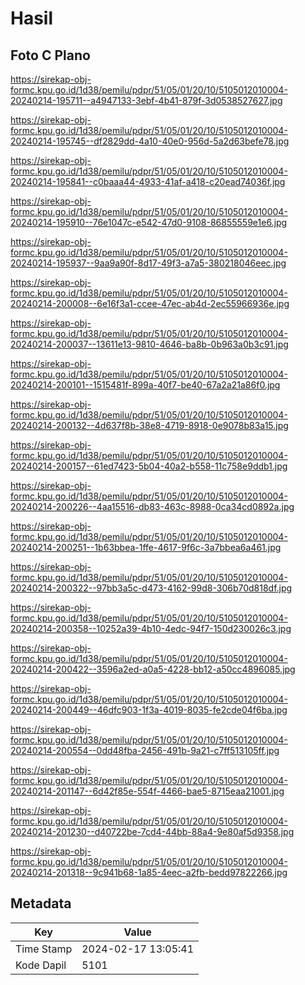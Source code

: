# Hasil

## Foto C Plano

https://sirekap-obj-formc.kpu.go.id/1d38/pemilu/pdpr/51/05/01/20/10/5105012010004-20240214-195711--a4947133-3ebf-4b41-879f-3d0538527627.jpg

https://sirekap-obj-formc.kpu.go.id/1d38/pemilu/pdpr/51/05/01/20/10/5105012010004-20240214-195745--df2829dd-4a10-40e0-956d-5a2d63befe78.jpg

https://sirekap-obj-formc.kpu.go.id/1d38/pemilu/pdpr/51/05/01/20/10/5105012010004-20240214-195841--c0baaa44-4933-41af-a418-c20ead74036f.jpg

https://sirekap-obj-formc.kpu.go.id/1d38/pemilu/pdpr/51/05/01/20/10/5105012010004-20240214-195910--76e1047c-e542-47d0-9108-86855559e1e6.jpg

https://sirekap-obj-formc.kpu.go.id/1d38/pemilu/pdpr/51/05/01/20/10/5105012010004-20240214-195937--9aa9a90f-8d17-49f3-a7a5-380218046eec.jpg

https://sirekap-obj-formc.kpu.go.id/1d38/pemilu/pdpr/51/05/01/20/10/5105012010004-20240214-200008--6e16f3a1-ccee-47ec-ab4d-2ec55966936e.jpg

https://sirekap-obj-formc.kpu.go.id/1d38/pemilu/pdpr/51/05/01/20/10/5105012010004-20240214-200037--13611e13-9810-4646-ba8b-0b963a0b3c91.jpg

https://sirekap-obj-formc.kpu.go.id/1d38/pemilu/pdpr/51/05/01/20/10/5105012010004-20240214-200101--1515481f-899a-40f7-be40-67a2a21a86f0.jpg

https://sirekap-obj-formc.kpu.go.id/1d38/pemilu/pdpr/51/05/01/20/10/5105012010004-20240214-200132--4d637f8b-38e8-4719-8918-0e9078b83a15.jpg

https://sirekap-obj-formc.kpu.go.id/1d38/pemilu/pdpr/51/05/01/20/10/5105012010004-20240214-200157--61ed7423-5b04-40a2-b558-11c758e9ddb1.jpg

https://sirekap-obj-formc.kpu.go.id/1d38/pemilu/pdpr/51/05/01/20/10/5105012010004-20240214-200226--4aa15516-db83-463c-8988-0ca34cd0892a.jpg

https://sirekap-obj-formc.kpu.go.id/1d38/pemilu/pdpr/51/05/01/20/10/5105012010004-20240214-200251--1b63bbea-1ffe-4617-9f6c-3a7bbea6a461.jpg

https://sirekap-obj-formc.kpu.go.id/1d38/pemilu/pdpr/51/05/01/20/10/5105012010004-20240214-200322--97bb3a5c-d473-4162-99d8-306b70d818df.jpg

https://sirekap-obj-formc.kpu.go.id/1d38/pemilu/pdpr/51/05/01/20/10/5105012010004-20240214-200358--10252a39-4b10-4edc-94f7-150d230026c3.jpg

https://sirekap-obj-formc.kpu.go.id/1d38/pemilu/pdpr/51/05/01/20/10/5105012010004-20240214-200422--3596a2ed-a0a5-4228-bb12-a50cc4896085.jpg

https://sirekap-obj-formc.kpu.go.id/1d38/pemilu/pdpr/51/05/01/20/10/5105012010004-20240214-200449--46dfc903-1f3a-4019-8035-fe2cde04f6ba.jpg

https://sirekap-obj-formc.kpu.go.id/1d38/pemilu/pdpr/51/05/01/20/10/5105012010004-20240214-200554--0dd48fba-2456-491b-9a21-c7ff513105ff.jpg

https://sirekap-obj-formc.kpu.go.id/1d38/pemilu/pdpr/51/05/01/20/10/5105012010004-20240214-201147--6d42f85e-554f-4466-bae5-8715eaa21001.jpg

https://sirekap-obj-formc.kpu.go.id/1d38/pemilu/pdpr/51/05/01/20/10/5105012010004-20240214-201230--d40722be-7cd4-44bb-88a4-9e80af5d9358.jpg

https://sirekap-obj-formc.kpu.go.id/1d38/pemilu/pdpr/51/05/01/20/10/5105012010004-20240214-201318--9c941b68-1a85-4eec-a2fb-bedd97822266.jpg


## Metadata

| Key        | Value               |
| ---------- | ------------------- |
| Time Stamp | 2024-02-17 13:05:41 |
| Kode Dapil | 5101                |



